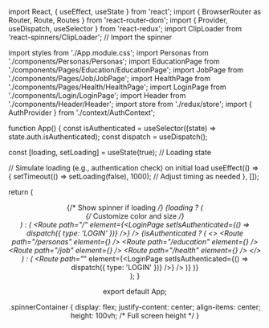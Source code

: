 
import React, { useEffect, useState } from 'react';
import { BrowserRouter as Router, Route, Routes } from 'react-router-dom';
import { Provider, useDispatch, useSelector } from 'react-redux';
import ClipLoader from 'react-spinners/ClipLoader'; // Import the spinner

import styles from './App.module.css';
import Personas from './components/Personas/Personas';
import EducationPage from './components/Pages/Education/EducationPage';
import JobPage from './components/Pages/Job/JobPage';
import HealthPage from './components/Pages/Health/HealthPage';
import LoginPage from './components/Login/LoginPage';
import Header from './components/Header/Header';
import store from './redux/store'; 
import { AuthProvider } from './context/AuthContext';

function App() {
  const isAuthenticated = useSelector((state) => state.auth.isAuthenticated);
  const dispatch = useDispatch();

  const [loading, setLoading] = useState(true); // Loading state

  // Simulate loading (e.g., authentication check) on initial load
  useEffect(() => {
    setTimeout(() => setLoading(false), 1000); // Adjust timing as needed
  }, []);

  return (
    <Provider store={store}>
      <AuthProvider>
        <Router>
          <Header />
          <div className={styles.App}>
            {/* Show spinner if loading */}
            {loading ? (
              <div className={styles.spinnerContainer}>
                <ClipLoader color="#0073e6" loading={loading} size={50} /> {/* Customize color and size */}
              </div>
            ) : (
              <Routes>
                <Route
                  path="/"
                  element={<LoginPage setIsAuthenticated={() => dispatch({ type: 'LOGIN' })} />}
                />
                {isAuthenticated ? (
                  <>
                    <Route path="/personas" element={<Personas />} />
                    <Route path="/education" element={<EducationPage />} />
                    <Route path="/job" element={<JobPage />} />
                    <Route path="/health" element={<HealthPage />} />
                  </>
                ) : (
                  <Route path="*" element={<LoginPage setIsAuthenticated={() => dispatch({ type: 'LOGIN' })} />} />
                )}
              </Routes>
            )}
          </div>
        </Router>
      </AuthProvider>
    </Provider>
  );
}

export default App;


.spinnerContainer {
  display: flex;
  justify-content: center;
  align-items: center;
  height: 100vh; /* Full screen height */
}
